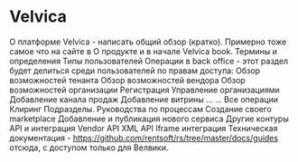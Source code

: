<!-- TITLE: Home -->
<!-- SUBTITLE: A quick summary of Home -->

# Velvica
О платформе Velvica - написать общий обзор (кратко). Примерно тоже самое что на сайте в О продукте и в начале Velvica book.
Термины и определения
Типы пользователей
Операции в back office - этот раздел будет делиться среди пользователей по правам доступа:
Обзор возможностей тенанта
Обзор возможностей вендора
Обзор возможностей организации
Регистрация
Управление организациями
Добавление канала продаж
Добавление витрины
…
…
Все операции
Клиринг
Подразделы.
Руководства по процессам
Создание своего marketplace
Добавление и публикация нового сервиса
Другие контуры
API и интеграция
Vendor API
XML API
Iframe интеграция
Техническая документация - https://github.com/rentsoft/rs/tree/master/docs/guides отсюда, с доступом только для Велвики.
